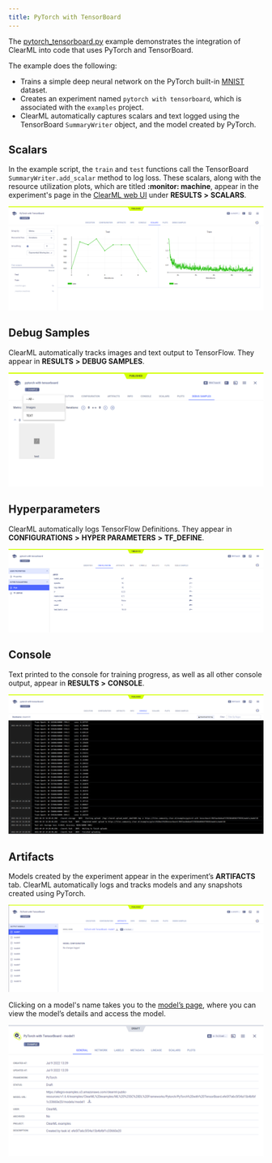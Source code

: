 ```yaml
---
title: PyTorch with TensorBoard
---
```


The [pytorch_tensorboard.py](https://github.com/allegroai/clearml/blob/master/examples/frameworks/pytorch/pytorch_tensorboard.py) 
example demonstrates the integration of ClearML into code that uses PyTorch and TensorBoard. 

The example does the following:
* Trains a simple deep neural network on the PyTorch built-in [MNIST](https://pytorch.org/vision/stable/datasets.html#mnist) 
  dataset.
* Creates an experiment named `pytorch with tensorboard`, which is associated with the `examples` project.
* ClearML automatically captures scalars and text logged using the TensorBoard `SummaryWriter` object, and 
  the model created by PyTorch. 

## Scalars

In the example script, the `train` and `test` functions call the TensorBoard `SummaryWriter.add_scalar` method to log loss. 
These scalars, along with the resource utilization plots, which are titled **:monitor: machine**, appear in the experiment's 
page in the [ClearML web UI](../../../webapp/webapp_overview.md) under **RESULTS** **>** **SCALARS**. 

![image](../../../img/examples_pytorch_tensorboard_07.png)

## Debug Samples

ClearML automatically tracks images and text output to TensorFlow. They appear in **RESULTS** **>** **DEBUG SAMPLES**.

![image](../../../img/examples_pytorch_tensorboard_08.png)

## Hyperparameters

ClearML automatically logs TensorFlow Definitions. They appear in **CONFIGURATIONS** **>** **HYPER PARAMETERS** **>** **TF_DEFINE**.

![image](../../../img/examples_pytorch_tensorboard_01.png)

## Console

Text printed to the console for training progress, as well as all other console output, appear in **RESULTS** **>** **CONSOLE**.

![image](../../../img/examples_pytorch_tensorboard_06.png)

## Artifacts

Models created by the experiment appear in the experiment’s **ARTIFACTS** tab. ClearML automatically logs and tracks 
models and any snapshots created using PyTorch. 

![image](../../../img/examples_pytorch_tensorboard_02.png)

Clicking on a model's name takes you to the [model’s page](../../../webapp/webapp_model_viewing.md), where you can view 
the model’s details and access the model.

![image](../../../img/examples_pytorch_tensorboard_03.png)